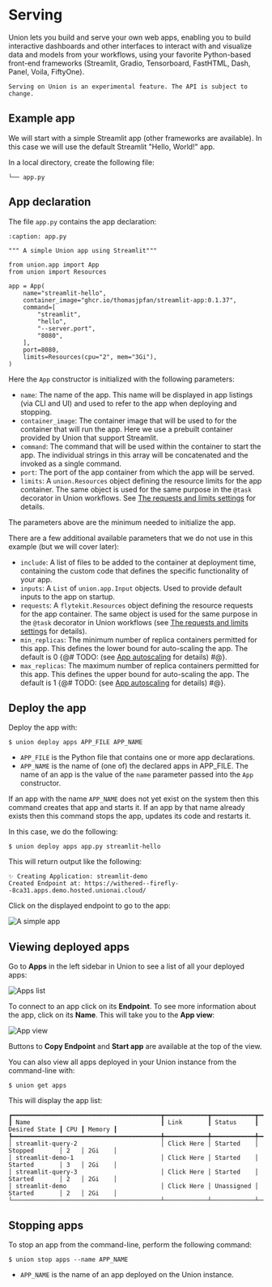 # Serving

Union lets you build and serve your own web apps, enabling you to build interactive dashboards and other interfaces to interact with and visualize data and models from your workflows,
using your favorite Python-based front-end frameworks (Streamlit, Gradio, Tensorboard, FastHTML, Dash, Panel, Voila, FiftyOne).

```{warning}
Serving on Union is an experimental feature. The API is subject to change.
```

## Example app

We will start with a simple Streamlit app (other frameworks are available).
In this case we will use the default Streamlit "Hello, World!" app.

In a local directory, create the following file:

```{code-block} shell
└── app.py
```

## App declaration

The file `app.py` contains the app declaration:

```{code-block} python
:caption: app.py

""" A simple Union app using Streamlit"""

from union.app import App
from union import Resources

app = App(
    name="streamlit-hello",
    container_image="ghcr.io/thomasjpfan/streamlit-app:0.1.37",
    command=[
        "streamlit",
        "hello",
        "--server.port",
        "8080",
    ],
    port=8080,
    limits=Resources(cpu="2", mem="3Gi"),
)
```

Here the `App` constructor is initialized with the following parameters:

* `name`: The name of the app. This name will be displayed in app listings (via CLI and UI) and used to refer to the app when deploying and stopping.
* `container_image`: The container image that will be used to for the container that will run the app. Here we use a prebuilt container provided by Union that support Streamlit.
* `command`: The command that will be used within the container to start the app. The individual strings in this array will be concatenated and the invoked as a single command.
* `port`: The port of the app container from which the app will be served.
* `limits`: A `union.Resources` object defining the resource limits for the app container.
  The same object is used for the same purpose in the `@task` decorator in Union workflows.
  See [The requests and limits settings](../tasks/task-hardware-environment/customizing-task-resources.md#the-requests-and-limits-settings) for details.

The parameters above are the minimum needed to initialize the app.

There are a few additional available parameters that we do not use in this example (but we will cover later):

* `include`: A list of files to be added to the container at deployment time, containing the custom code that defines the specific functionality of your app.
* `inputs`: A `List` of `union.app.Input` objects. Used to provide default inputs to the app on startup.
* `requests`: A `flytekit.Resources` object defining the resource requests for the app container. The same object is used for the same purpose in the `@task` decorator in Union workflows (see [The requests and limits settings](../tasks/task-hardware-environment/customizing-task-resources.md#the-requests-and-limits-settings) for details).
* `min_replicas`: The minimum number of replica containers permitted for this app.
  This defines the lower bound for auto-scaling the app. The default is 0 {@# TODO: (see [App autoscaling]() for details) #@}.
* `max_replicas`: The maximum number of replica containers permitted for this app.
  This defines the upper bound for auto-scaling the app. The default is 1 {@# TODO: (see [App autoscaling]() for details) #@}.

## Deploy the app

Deploy the app with:

```{code-block} shell
$ union deploy apps APP_FILE APP_NAME
```

* `APP_FILE` is the Python file that contains one or more app declarations.
* `APP_NAME` is the name of (one of) the declared apps in APP_FILE. The name of an app is the value of the `name` parameter passed into the `App` constructor.

If an app with the name `APP_NAME` does not yet exist on the system then this command creates that app and starts it.
If an app by that name already exists then this command stops the app, updates its code and restarts it.

In this case, we do the following:

```{code-block} shell
$ union deploy apps app.py streamlit-hello
```

This will return output like the following:

```{code-block} shell
✨ Creating Application: streamlit-demo
Created Endpoint at: https://withered--firefly--8ca31.apps.demo.hosted.unionai.cloud/
```

Click on the displayed endpoint to go to the app:

![A simple app](/_static/images/user-guide/core-concepts/serving/streamlit-hello.png)

## Viewing deployed apps

Go to **Apps** in the left sidebar in Union to see a list of all your deployed apps:

![Apps list](/_static/images/user-guide/core-concepts/serving/apps-list.png)

To connect to an app click on its **Endpoint**.
To see more information about the app, click on its **Name**.
This will take you to the **App view**:

![App view](/_static/images/user-guide/core-concepts/serving/app-view.png)

Buttons to **Copy Endpoint** and **Start app** are available at the top of the view.

You can also view all apps deployed in your Union instance from the command-line with:

```{code-block} shell
$ union get apps
```

This will display the app list:

```{code-block} shell
┏━━━━━━━━━━━━━━━━━━━━━━━━━━━━━━━━━━━━━━━━━┳━━━━━━━━━━━━┳━━━━━━━━━━━━┳━━━━━━━━━━━━━━━┳━━━━━┳━━━━━━━━┓
┃ Name                                    ┃ Link       ┃ Status     ┃ Desired State ┃ CPU ┃ Memory ┃
┡━━━━━━━━━━━━━━━━━━━━━━━━━━━━━━━━━━━━━━━━━╇━━━━━━━━━━━━╇━━━━━━━━━━━━╇━━━━━━━━━━━━━━━╇━━━━━╇━━━━━━━━┩
│ streamlit-query-2                       │ Click Here │ Started    │ Stopped       │ 2   │ 2Gi    │
│ streamlit-demo-1                        │ Click Here │ Started    │ Started       │ 3   │ 2Gi    │
│ streamlit-query-3                       │ Click Here │ Started    │ Started       │ 2   │ 2Gi    │
│ streamlit-demo                          │ Click Here │ Unassigned │ Started       │ 2   │ 2Gi    │
└─────────────────────────────────────────┴────────────┴────────────┴───────────────┴─────┴────────┘
```

## Stopping apps

To stop an app from the command-line, perform the following command:

```{code-block} shell
$ union stop apps --name APP_NAME
```

* `APP_NAME` is the name of an app deployed on the Union instance.
